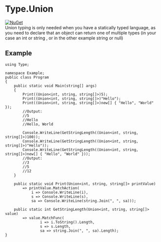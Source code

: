 # Type.Union
[![NuGet](https://img.shields.io/nuget/v/Type.Union)](https://www.nuget.org/packages/Type.Union/#readme-body-tab)<br/>
Union typing is only needed when you have a statically typed language, as you need to declare that an object can return one of multiple types (in your case an int or string , or in the other example string or null)

## Example
```
using Type;

namespace Example;
public class Program
{
    public static void Main(string[] args)
    {
        Print((Union<int, string, string[]>)5);
        Print((Union<int, string, string[]>)"Hello");
        Print((Union<int, string, string[]>)new[] { "Hello", "World" });
        //Output:
        //5
        //Hello
        //Hello, World

        Console.WriteLine(GetStringLength((Union<int, string, string[]>)100));
        Console.WriteLine(GetStringLength((Union<int, string, string[]>)"Hello"));
        Console.WriteLine(GetStringLength((Union<int, string, string[]>)new[] { "Hello", "World" }));
        //Output:
        //3
        //5
        //12
    }

    public static void Print(Union<int, string, string[]> printValue)
        => printValue.MatchAction(
            i => Console.WriteLine(i),
            s => Console.WriteLine(s),
            sa => Console.WriteLine(string.Join(", ", sa)));

    public static int GetStringLength(Union<int, string, string[]> value)
        => value.MatchFunc(
                i => i.ToString().Length,
                s => s.Length,
                sa => string.Join(", ", sa).Length);
}
```

